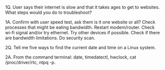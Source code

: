 1Q. User says their internet is slow and that it takes ages to get to websites. What steps would you do to troubleshoot?

1A. Confirm with user speed test, ask them is it one website or all? Check processes that might be eating bandwidth. Restart modem/router. Check wi-fi signal and/or try ethernet. Try other devices if possible. Check if there are bandwidth limitations. Do security scan.   

2Q. Tell me five ways to find the current date and time on a Linux system.

2A. From the command terminal: date, timedatectl, hwclock, cat /proc/driver/rtc, ntpq -p. 
